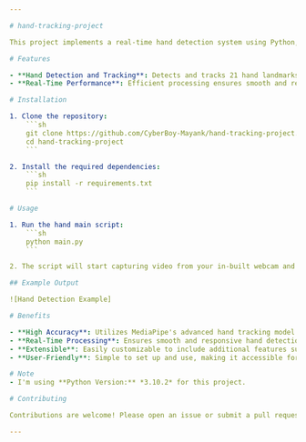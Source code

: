 ```yaml
---

# hand-tracking-project

This project implements a real-time hand detection system using Python, leveraging MediaPipe's robust hand tracking solution and OpenCV for video capture and visualization. The system accurately identifies and tracks hand landmarks.

# Features

- **Hand Detection and Tracking**: Detects and tracks 21 hand landmarks in real-time.
- **Real-Time Performance**: Efficient processing ensures smooth and responsive hand tracking.

# Installation

1. Clone the repository:
    ```sh
    git clone https://github.com/CyberBoy-Mayank/hand-tracking-project.git
    cd hand-tracking-project
    ```

2. Install the required dependencies:
    ```sh
    pip install -r requirements.txt
    ```

# Usage

1. Run the hand main script:
    ```sh
    python main.py
    ```

2. The script will start capturing video from your in-built webcam and display the detected hand landmarks in real-time.

## Example Output

![Hand Detection Example]

# Benefits

- **High Accuracy**: Utilizes MediaPipe's advanced hand tracking model for precise landmark detection.
- **Real-Time Processing**: Ensures smooth and responsive hand detection suitable for interactive applications.
- **Extensible**: Easily customizable to include additional features such as custom gesture recognition.
- **User-Friendly**: Simple to set up and use, making it accessible for both beginners and advanced users.

# Note
- I'm using **Python Version:** *3.10.2* for this project.

# Contributing

Contributions are welcome! Please open an issue or submit a pull request for any improvements or bug fixes.

---
```

